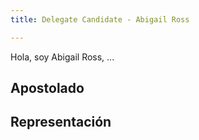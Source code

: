 ```yaml
---
title: Delegate Candidate - Abigail Ross

---
```


Hola, soy Abigail Ross, ...

## Apostolado

## Representación




